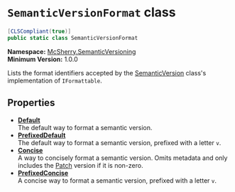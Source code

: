 # `SemanticVersionFormat` class

```c#
[CLSCompliant(true)]
public static class SemanticVersionFormat
```

**Namespace:** [McSherry.SemanticVersioning][1]  
**Minimum Version:** 1.0.0

[1]: ../

Lists the format identifiers accepted by the [SemanticVersion][2]
class's implementation of `IFormattable`.

[2]: ../SemanticVersion


## Properties

- **[Default][3]**  
  The default way to format a semantic version.
- **[PrefixedDefault][4]**  
  The default way to format a semantic version, prefixed with a
  letter `v`.
- **[Concise][5]**  
  A way to concisely format a semantic version. Omits metadata and
  only includes the [Patch][6] version if it is non-zero.
- **[PrefixedConcise][7]**  
  A concise way to format a semantic version, prefixed with a
  letter `v`.
  
[3]: ./Default.md
[4]: ./PrefixedDefault.md
[5]: ./Concise.md
[6]: ../SemanticVersion/Patch.md
[7]: ./PrefixedConcise.md